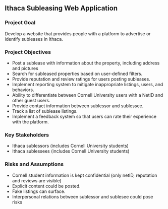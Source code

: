 ## Ithaca Subleasing Web Application

### Project Goal
Develop a website that provides people with a platform to advertise or identify subleases in Ithaca.

### Project Objectives
* Post a sublease with information about the property, including address and pictures
* Search for subleased properties based on user-defined filters.
* Provide reputation and review ratings for users posting subleases.
* Implement reporting system to mitigate inappropriate listings, users, and behaviors. 
* Ability to differentiate between Cornell University users with a NetID and other guest users. 
* Provide contact information between sublessor and sublessee. 
* Track a list of sublease listings.
* Implement a feedback system so that users can rate their experience with the platform.

### Key Stakeholders
* Ithaca sublessors (includes Cornell University students)
* Ithaca sublessees (includes Cornell University students)

### Risks and Assumptions
* Cornell student information is kept confidential (only netID, reputation and reviews are visible)
* Explicit content could be posted.
* Fake listings can surface.
* Interpersonal relations between sublessor and sublesee could pose risks


